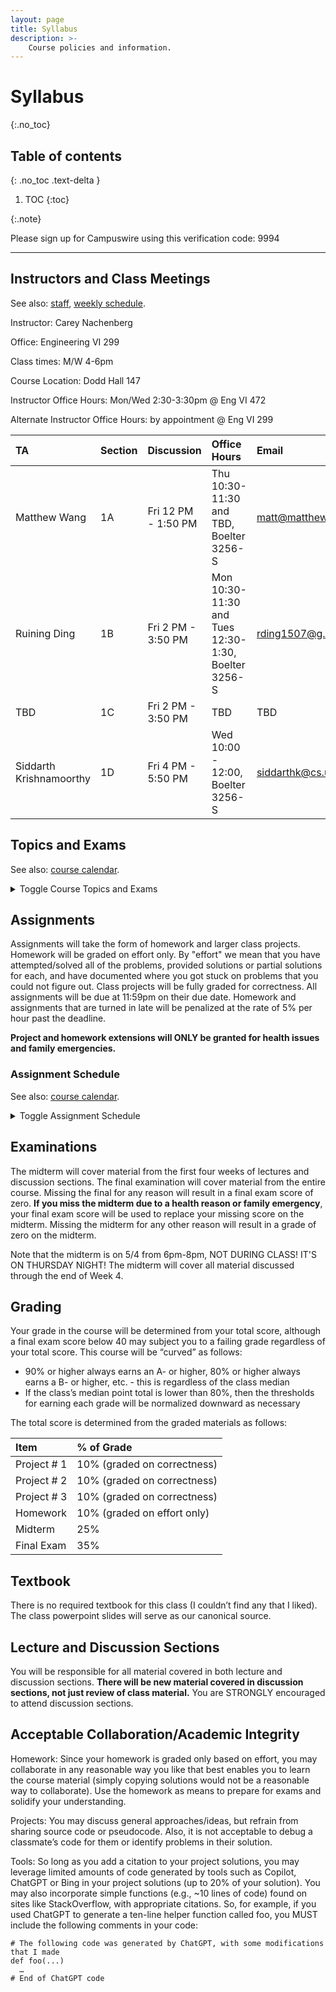 ```yaml
---
layout: page
title: Syllabus
description: >-
    Course policies and information.
---
```


# Syllabus
{:.no_toc}

<!-- Google Doc version: [Syllabus](https://docs.google.com/document/d/1ZLlCujkQNmtnSxPpQSdaravZsBLojO14CWjaP1sU-wU/edit?usp=sharing). -->

## Table of contents
{: .no_toc .text-delta }

1. TOC
{:toc}

{:.note}

Please sign up for Campuswire using this verification code: 9994

----

## Instructors and Class Meetings

See also: [staff]({{site.baseurl}}/staff/), [weekly schedule]({{site.baseurl}}/schedule/).

Instructor: Carey Nachenberg

Office: Engineering VI 299

Class times: M/W 4-6pm

Course Location: Dodd Hall 147

Instructor Office Hours: Mon/Wed 2:30-3:30pm @ Eng VI 472

Alternate Instructor Office Hours: by appointment @ Eng VI 299


| TA | Section | Discussion | Office Hours | Email |
|:---|:--------|:-----------|:-------------|:------|
| Matthew Wang | 1A | Fri 12 PM - 1:50 PM | Thu 10:30-11:30 and TBD, Boelter 3256-S<br/> | [matt@matthewwang.me](mailto:matt@matthewwang.me) |
| Ruining Ding | 1B | Fri 2 PM - 3:50 PM | Mon 10:30-11:30 and Tues 12:30-1:30, Boelter 3256-S | [rding1507@g.ucla.edu](mailto:rding1507@g.ucla.edu) |
| TBD | 1C | Fri 2 PM - 3:50 PM | TBD | TBD |
| Siddarth Krishnamoorthy | 1D | Fri 4 PM - 5:50 PM | Wed 10:00 - 12:00, Boelter 3256-S | [siddarthk@cs.ucla.edu](mailto:siddarthk@cs.ucla.edu) |


## Topics and Exams

See also: [course calendar]({{site.baseurl}}/calendar/).

<details markdown="0">
<summary markdown="0">Toggle Course Topics and Exams</summary>
<div markdown="1">

**Week 1: 4/3 and 4/5**

- Course Introduction
    - History, course methodology, compilers/interpreters/linkers, intro to functional programming
- Functional Programming, part 1
    - Haskell Intro, Haskell data types, list deep-dive, comprehensions

**Week 2: 4/10 and 4/12**

- Functional Programming, part 2
    - Haskell functions, local bindings, control flow, pattern matching, 1st-class and higher order functions
- Functional Programming, part 3
    - Map/filter/reduce, lambdas/closures, currying, partial application, algebraic data types, immutable data structures

**Week 3: 4/17 and 4/19**

- Python, part 1
    - The Python shell, program execution, functions,types/variables, looping, classes/inheritance, objects and references
- Python, part 2
    - Garbage collection, duck typing exception handling, modules, functional influences, composite types (strings, lists, tuples, dictionaries, sets), parameter passing

**Week 4: 4/24 and 4/26**

- Data palooza, part 1
    - Data: Variables vs values, types, typing strategies (static vs. dynamic)
- Data palooza, part 2
    - Typing strategies, cont. (weak vs. strong), supertypes and subtypes, casting and conversion, scoping strategies (lexical vs. dynamic)

**Week 5: 5/1, 5/3 and 5/4**

- Data palooza, part 3
    - Binding semantics (value, reference, object reference, name/need), memory safety (garbage collection, object destruction/finalization), mutability
- Function palooza, part 1
    - Parameter passing (pass-by-..., variadics, named parameters, etc)
- Midterm exam, 6-8PM

**Week 6: 5/8 and 5/10**

- Function palooza, part 2
    - Returning values and error handling (error objects, optionals, assertions/invariants, exceptions, panics)
- Function palooza, part 3
    - [Guest host: Robert Griesemer, co-inventor of Go]
    - First-class functions (lambdas/closures across languages), polymorphism (subtype, ad hoc, parametric - generics vs. templates)

**Week 7: 5/15 and 5/17** 
- OOP palooza, part 1
    - OOP intro, OOP history, encapsulation, classes (class fields/methods, construction ordering)
- OOP palooza, part 2
    - Classes cont. (this and self, properties, accessors/mutators), inheritance approaches (interface, subclassing)

**Week 8: 5/22 and 5/24** 
- OOP palooza, part 3
    - Inheritance approaches cont. (implementation, prototypal), inheritance topics (construction ordering, method overriding, abstract classes/methods)
- OOP palooza, part 4
    - Inheritance topics cont. (inheritance and typing), subtype polymorphism, dynamic dispatch, design patterns, OOP design patterns (SOLID)

**Week 9: 5/29 and 5/31**
- Memorial day Holiday
- Control palooza, part 1
    - Expression evaluation (associativity, order of evaluation), short circuiting, control statements (conditionals, iteration), iterators (objects, generators, via 1st-class functions)

**Week 10: 6/5 and 6/7**

- Control palooza, part 2
    - Concurrency (multi-threading, event loop), multithreading (fork-join), (events, chaining background operations - callbacks, promises, async/await)
- Logical programming
    - History, language overview, statements (facts, rules, goals), resolution, unification

**Finals Week**

- 6/15 Final exam on Thursday, June 15th, from 8am-11am
</div>
</details>

## Assignments

Assignments will take the form of homework and larger class projects. Homework will be graded on effort only. By "effort" we mean that you have attempted/solved all of the problems, provided solutions or partial solutions for each, and have documented where you got stuck on problems that you could not figure out. Class projects will be fully graded for correctness. All assignments will be due at 11:59pm on their due date. Homework and assignments that are turned in late will be penalized at the rate of 5% per hour past the deadline.

**Project and homework extensions will ONLY be granted for health issues and family emergencies.**

### Assignment Schedule 

See also: [course calendar]({{site.baseurl}}/calendar/).

<details markdown="0">
<summary markdown="0">Toggle Assignment Schedule</summary>
<div markdown="1">

Week 1:

- 4/5 Homework 1 posted 
<!-- (basic Haskell topics, install Haskell and Python 3) -->

Week 2: 

- 4/12 Homework 1 due at 11:59PM
- 4/12 Homework 2 posted 
<!-- (advanced Haskell topics) -->

Week 3:

- 4/18 Project 1 posted (due 5/7)
<!-- (v1 language implementation) -->
- 4/19 Homework 2 due at 11:59PM
- 4/19 Homework 3 posted 
<!-- (Python topics) -->


Week 4:

- 4/26 Homework 3 due at 11:59PM
- 4/26 Homework 4 posted (on pt. 1/2 of data palooza; which is on midterm)
<!-- (typing, casting, scoping, binding strategies) -->

Week 5: 

- 5/3 Homework 4 due at 11:59PM
- 5/3 Homework 5 posted 
<!-- (pass-by, error handling,lambdas/closures, polymorphism) -->
- 5/4 Midterm exam (covers all material discussed through the end of Week 4)
- 5/7 Project 1 due
- 5/7 Project 2 posted (due 5/21)
<!-- (v2 language implementation) -->

Week 6:

- 5/10 Homework 5 due at 11:59PM
- 5/10 Homework 6 posted
<!-- (OOP topics) -->

Week 7: 

- 5/17 Homework 6 due at 11:59PM
- 5/17 Homework 7 posted
<!-- (short circuiting, looping, iterators, concurrency, logic programming) -->
- 5/21 Project 2 due Sunday
- 5/21 Project #3 assigned Sunday (due 6/4)
<!-- (v3 language implementation) -->

Week 8: 

- 5/24 Homework 7 due at 11:59PM
- 5/24 Homework 8 posted

Week 9: 

- 5/31 Homework 8 due at 11:59PM
- 5/31 Homework 9 posted

Week 10: 

- 6/9 Homework 9 due

<!-- Finals week: -->
</div>
</details>

## Examinations

The midterm will cover material from the first four weeks of lectures and discussion sections. The final examination will cover material from the entire course. Missing the final for any reason will result in a final exam score of zero. **If you miss the midterm due to a health reason or family emergency**, your final exam score will be used to replace your missing score on the midterm. Missing the midterm for any other reason will result in a grade of zero on the midterm.

Note that the midterm is on 5/4 from 6pm-8pm, NOT DURING CLASS! IT'S ON THURSDAY NIGHT!
The midterm will cover all material discussed through the end of Week 4.

## Grading

Your grade in the course will be determined from your total score, although a final exam score below 40 may subject you to a failing grade regardless of your total score. This course will be “curved” as follows:

- 90% or higher always earns an A- or higher, 80% or higher always earns a B- or higher, etc. - this is regardless of the class median
- If the class’s median point total is lower than 80%, then the thresholds for earning each grade will be normalized downward as necessary

The total score is determined from the graded materials as follows:


| Item         | % of Grade                  |
|:-------------|:----------------------------|
| Project # 1  | 10% (graded on correctness) |
| Project # 2  | 10% (graded on correctness) |
| Project # 3  | 10% (graded on correctness) |
| Homework     | 10% (graded on effort only) |
| Midterm      | 25%                         |
| Final Exam   | 35%                         |

## Textbook

There is no required textbook for this class (I couldn’t find any that I liked). The class powerpoint slides will serve as our canonical source.

## Lecture and Discussion Sections

You will be responsible for all material covered in both lecture and discussion sections. **There will be new material covered in discussion sections, not just review of class material.** You are STRONGLY encouraged to attend discussion sections.

<!-- <details markdown="0">
<summary markdown="0">Toggle Discussion Topics</summary>
<div markdown="1">

Week 1 4/7: syntax vs. semantics, interpreter deep-dive, functional programming topics

Week 2 4/14: immutable data structures, functional programming topics

Week 3 4/21: Python topics, project #1 topics

Week 4 4/28: data/type-related topics, midterm review 

Week 5 5/5: variadic functions, data topics, function topics

Week 6 5/12: function topics

Week 7 5/19: access modifiers, other OOP topics 

Week 8 5/26: multiple inheritance, destruction/finalization recap, OOP topics

Week 9 6/2: control topics

Week 10 6/9: event-loop programming model, concurrency topics, logic programming topics

</div>
</details> -->

## Acceptable Collaboration/Academic Integrity

Homework: Since your homework is graded only based on effort, you may collaborate in any reasonable way you like that best enables you to learn the course material (simply copying solutions would not be a reasonable way to collaborate). Use the homework as means to prepare for exams and solidify your understanding.

Projects: You may discuss general approaches/ideas, but refrain from sharing source code or pseudocode. Also, it is not acceptable to debug a classmate’s code for them or identify problems in their solution.

Tools: So long as you add a citation to your project solutions, you may leverage limited amounts of code generated by tools such as Copilot, ChatGPT or Bing in your project solutions (up to 20% of your solution). You may also incorporate simple functions (e.g., ~10 lines of code) found on sites like StackOverflow, with appropriate citations. So, for example, if you used ChatGPT to generate a ten-line helper function called foo, you MUST include the following comments in your code:
```
# The following code was generated by ChatGPT, with some modifications that I made
def foo(...)
  …
# End of ChatGPT code
```